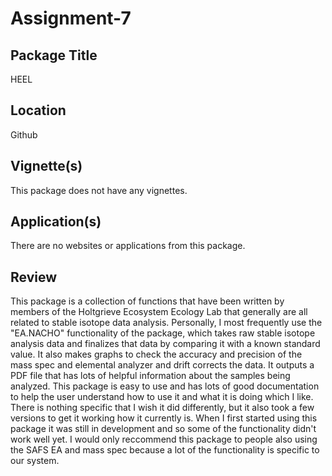 # Assignment-7
## Package Title
HEEL

## Location
Github

## Vignette(s)
This package does not have any vignettes. 

## Application(s)
There are no websites or applications from this package. 

## Review
This package is a collection of functions that have been written by members of the Holtgrieve Ecosystem Ecology Lab that generally are all related to stable isotope data analysis. Personally, I most frequently use the "EA.NACHO" functionality of the package, which takes raw stable isotope analysis data and finalizes that data by comparing it with a known standard value. It also makes graphs to check the accuracy and precision of the mass spec and elemental analyzer and drift corrects the data. It outputs a PDF file that has lots of helpful information about the samples being analyzed. This package is easy to use and has lots of good documentation to help the user understand how to use it and what it is doing which I like. There is nothing specific that I wish it did differently, but it also took a few versions to get it working how it currently is. When I first started using this package it was still in development and so some of the functionality didn't work well yet. I would only reccommend this package to people also using the SAFS EA and mass spec because a lot of the functionality is specific to our system. 
